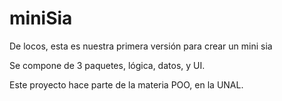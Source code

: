 # miniSia

De locos, esta es nuestra primera versión para crear un mini sia

Se compone de 3 paquetes, lógica, datos, y UI.

Este proyecto hace parte de la materia POO, en la UNAL.
